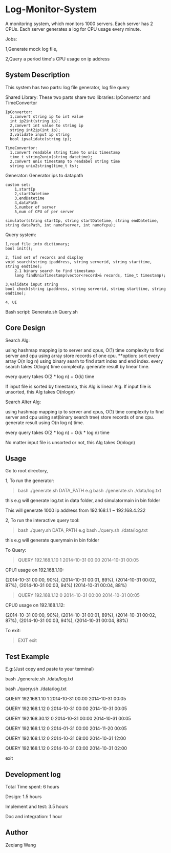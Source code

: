 # Log-Monitor-System

A monitoring system, which monitors 1000 servers. Each server has 2 CPUs. Each server generates a log for CPU usage every minute.

Jobs:

  1,Generate mock log file,

  2,Query a period time's CPU usage on ip address

## System Description

This system has two parts: log file generator, log file query 

Shared Library:
These two parts share two libraries: IpConvertor and TimeConvertor
  
    IpConvertor:
      1,convert string ip to int value
      int ip2int(string ip);
      2,convert int value to string ip
      string int2ip(int ip);
      3,validate input ip string
      bool ipvalidate(string ip);
  
    TimeConvertor:
      1,convert readable string time to unix timestamp
      time_t string2unix(string datetime);
      2,convert unix timestamp to readabel string time
      string unix2string(time_t ts);

Generator:
  Generator ips to datapath
  
    custom set:
        1,startIp
        2,startDatetime
        3,endDatetime
        4,dataPath
        5,number of server
        5,num of CPU of per server

    simulator(string startIp, string startDatetime, string endDatetime, string dataPath, int numofserver, int numofcpu);

Query system:

    1,read file into dictionary;
    bool init();
    
    2, find set of records and display
    void search(string ipaddress, string serverid, string starttime, string endtime);
        2.1 binary search to find timestamp
        long findUnixTimestamp(vector<record>& records, time_t timestamp);
        
    3,validate input string
    bool check(string ipaddress, string serverid, string starttime, string endtime);    
    
    4, UI

Bash script:
    Generate.sh
    Query.sh

## Core Design

Search Alg:

using hashmap mapping ip to server and cpus, O(1) time complexity to find server and cpu
using array store records of one cpu. **option: sort every array O(n log n)
using binary searh to find start index and end index. every search takes O(logn) time complexity.
generate result by linear time.

every query takes O(2 * log n) + O(k) time

If input file is sorted by timestamp, this Alg is linear Alg.
If input file is unsorted, this Alg takes O(nlogn)

Search Alter Alg:

using hashmap mapping ip to server and cpus, O(1) time complexity to find server and cpu
using set(binary search tree) store records of one cpu. 
generate result using O(n log n) time.

every query takes O(2 * log n) + O(k * log n) time

No matter input file is unsorted or not, this Alg takes O(nlogn)

## Usage

Go to root directory, 

1,
To run the generator:
>bash ./generate.sh DATA_PATH
>e.g bash ./generate.sh ./data/log.txt

this e.g will generate log.txt in data folder, and simulatormain in bin folder

This will generate 1000 ip address from 192.168.1.1 ~ 192.168.4.232

2,
To run the interactive query tool:
>bash ./query.sh DATA_PATH
>e.g bash ./query.sh ./data/log.txt

this e.g will generate querymain in bin folder

To Query:

>QUERY 192.168.1.10 1 2014-10-31 00:00 2014-10-31 00:05

CPU1 usage on 192.168.1.10:

(2014-10-31 00:00, 90%), (2014-10-31 00:01, 89%), (2014-10-31 00:02, 87%), (2014-10-31 00:03,  94%) (2014-10-31 00:04, 88%)

>QUERY 192.168.1.12 0 2014-10-31 00:00 2014-10-31 00:05

CPU0 usage on 192.168.1.12:

(2014-10-31 00:00, 90%), (2014-10-31 00:01, 89%), (2014-10-31 00:02, 87%), (2014-10-31 00:03,  94%), (2014-10-31 00:04, 88%)

To exit:
>EXIT
>exit

## Test Example

E.g:(Just copy and paste to your terminal)

bash ./generate.sh ./data/log.txt

bash ./query.sh ./data/log.txt

QUERY 192.168.1.10 1 2014-10-31 00:00 2014-10-31 00:05

QUERY 192.168.1.12 0 2014-10-31 00:00 2014-10-31 00:05

QUERY 192.168.30.12 0 2014-10-31 00:00 2014-10-31 00:05

QUERY 192.168.1.12 0 2014-01-31 00:00 2014-11-20 00:05

QUERY 192.168.1.12 0 2014-10-31 08:00 2014-10-31 12:00

QUERY 192.168.1.12 0 2014-10-31 03:00 2014-10-31 02:00

exit


## Development log

Total Time spent: 6 hours

Design: 1.5 hours

Implement and test: 3.5 hours

Doc and integration: 1 hour

## Author

Zeqiang Wang
